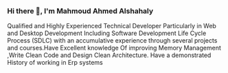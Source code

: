 ### Hi there 👋, I'm Mahmoud Ahmed Alshahaly 

Qualified and Highly Experienced Technical Developer Particularly in Web and Desktop
Development Including Software Development Life Cycle Process (SDLC) with an accumulative
experience through several projects and courses.Have Excellent knowledge Of improving
Memory Management ,Write Clean Code and Design Clean Architecture. Have a demonstrated
History of working in Erp systems
<!--


- 🔭 I’m currently working on NVSSoft Company Saudi Arabia Branch 
- 🌱 I’m currently learning about Microservice Architecture, Docker, Kubernate,Rabbit MQ
- 💬 Ask me about 
      Back End .Net( C# , OOP , Solid Principle , Design Pattern , N-Tier Architecture ,Onion Architecture (DDD) ,ASP.NET core MVC , ASP.NET Web API core , Entity Framework Core , LINQ and Transact-Sql Server)
      Front End(Angular , Html5 , Css3 , JavaScript , Jquery and Type Script)
- 📫 How to reach me: mahmoudahmed10197@gmail.com
-->
